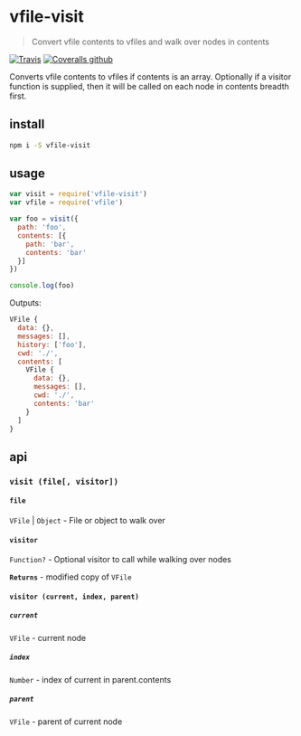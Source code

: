 # vfile-visit

> Convert vfile contents to vfiles and walk over nodes in contents

[![Travis](https://img.shields.io/travis/mrzmmr/vfile-visit.svg)](https://travis-ci.org/mrzmmr/vfile-visit)
[![Coveralls github](https://img.shields.io/coveralls/github/mrzmmr/vfile-visit.svg)](https://coveralls.io/github/mrzmmr/vfile-visit)

Converts vfile contents to vfiles if contents is an array. Optionally if a visitor function is supplied, then it will be called on each node in contents breadth first.

## install

```sh
npm i -S vfile-visit
```

## usage

```js
var visit = require('vfile-visit')
var vfile = require('vfile')

var foo = visit({
  path: 'foo',
  contents: [{
    path: 'bar',
    contents: 'bar'
  }]
})

console.log(foo)
```

Outputs:

```js
VFile {
  data: {},
  messages: [],
  history: ['foo'],
  cwd: './',
  contents: [
    VFile {
      data: {},
      messages: [],
      cwd: './',
      contents: 'bar'
    }
  ]
}
```

## api

### `visit (file[, visitor])`

#### `file`
`VFile` | `Object` - File or object to walk over

#### `visitor`
`Function?` - Optional visitor to call while walking over nodes

**`Returns`** - modified copy of `VFile`

#### `visitor (current, index, parent)`

##### `current`
`VFile` - current node

##### `index`
`Number` - index of current in parent.contents

##### `parent`
`VFile` - parent of current node
